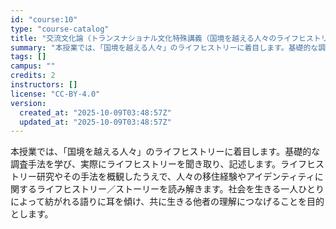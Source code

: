 ```yaml
---
id: "course:10"
type: "course-catalog"
title: "交流文化論（トランスナショナル文化特殊講義（国境を越える人々のライフヒストリー入門）） ／STUDIES IN TOURISM AND TRANSNATIONAL"
summary: "本授業では、「国境を越える人々」のライフヒストリーに着目します。基礎的な調査手法を学び、実際にライフヒストリーを聞き取り、記述します。ライフヒストリー研究やその手法を概観したうえで、人々の移住経験やアイデンティティに関するライフヒストリー／…"
tags: []
campus: ""
credits: 2
instructors: []
license: "CC-BY-4.0"
version:
  created_at: "2025-10-09T03:48:57Z"
  updated_at: "2025-10-09T03:48:57Z"
---
```

本授業では、「国境を越える人々」のライフヒストリーに着目します。基礎的な調査手法を学び、実際にライフヒストリーを聞き取り、記述します。ライフヒストリー研究やその手法を概観したうえで、人々の移住経験やアイデンティティに関するライフヒストリー／ストーリーを読み解きます。社会を生きる一人ひとりによって紡がれる語りに耳を傾け、共に生きる他者の理解につなげることを目的とします。

